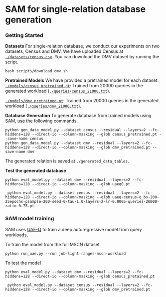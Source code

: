 # SAM for single-relation database generation
### Getting Started

**Datasets** For single-relation database, we conduct our experiments on two datasets, Census and DMV. We have uploaded Census at [`./datasets/census.csv`](./datasets/census.csv). You can download the DMV dataset by running the script.
```
bash scripts/download_dmv.sh
```
**Pretrained Models** We have provided a pretrained model for each dataset.
[`./models/census_pretrained.pt`](./models/census_pretrained.pt): Trained from 20000 queries in the generated workload ([`./queries/census_21000.txt`](./queries/census_21000.txt)).

[`./models/dmv_pretrained.pt`](./models/dmv_pretrained.pt): Trained from 20000 queries in the generated workload ([`./queries/dmv_21000.txt`](./queries/dmv_21000.txt)).

**Database Generation** To generate database from trained models using SAM, use the following commands.
```
python gen_data_model.py --dataset census --residual --layers=2 --fc-hiddens=128 --direct-io --column-masking --glob census_pretrained.pt --save-name census
python gen_data_model.py --dataset dmv --residual --layers=2 --fc-hiddens=128 --direct-io --column-masking --glob dmv_pretrained.pt --save-name dmv
```
The generated relation is saved at `./generated_data_tables`.

**Test the generated database** 
```
python eval_model.py --dataset dmv --residual --layers=2 --fc-hiddens=128 --direct-io --column-masking --glob uaeq0.pt

 python eval_model.py --dataset census --residual --layers=2 --fc-hiddens=128 --direct-io --column-masking --glob uaeq-census-q_bs-200-25epochs-psample-200-seed-0-tau-1.0-layers-2-lr-0.0005-queries-20000-ratio-0.75.pt
```


### SAM model training
SAM uses [UAE-Q](https://github.com/pagegitss/UAE) to train a deep autoregressive model from query workloads, 

To train the model from the full MSCN dataset
```
python run_uae.py --run job-light-ranges-mscn-workload
```

To test the model
```
python eval_model.py --dataset dmv --residual --layers=2 --fc-hiddens=128 --direct-io --column-masking --glob census_pretained.pt

 python eval_model.py --dataset census --residual --layers=2 --fc-hiddens=128 --direct-io --column-masking --glob dmv_pretrained.pt
```

